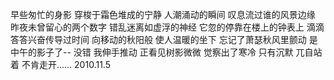 早些匆忙的身影
穿梭于霜色堆成的宁静
人潮涌动的瞬间
叹息流过谁的风景边缘
昨夜未曾留心的两个数字
错乱迷离如虚浮的神经
它忽的停靠在楼上的钟表上
滴滴答答兴奋传导过时间
向移动的秋阳般
使人温暖的坐下
忘记了萧瑟秋风里颤动
是中午的影子了--
没错
我伸手推动
正看见树影微微
觉察出了寒冷
只有沉默
兀自站着
不肯走开......
                      2010.11.5